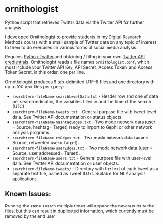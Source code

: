 ornithologist
=============

Python script that retrieves Twitter data via the Twitter API for further analysis

I developed Ornithologist to provide students in my Digital Research Methods course with a small sample of Twitter data on any topic of interest to them to do exercises on various forms of social media analysis. 

Requires [Python-Twitter](https://github.com/bear/python-twitter) and obtaining / filling in your own [Twitter API credientials](https://apps.twitter.com/).
Ornithologist reads a file names `ornithologist.conf`, which must include your Twitter API Key, API Secret, Access Token, and Access Token Secret, in this order, one per line.

Ornothologist produces 6 tab-delimited UTF-8 files and one directory with up to 100 text files per query:
* `searchterm-fileName-searchLevelData.txt` - Header row and one of data per search indicating the variables filled in and the time of the search (UTC)
* `searchterm-fileName-tweets.txt` - General purpose file with tweet-level data. See Twitter API documentation on status objects.
* `searchterm-fileName-hashtagEdges.txt` - Two mode network data (user = Source, hashtag= Target) ready to import to Gephi or other network analysis programs.
* `searchterm-fileName-rtEdges.txt` - Two mode network data (user = Source, retweeted user= Target).
* `searchterm-fileName-userEdges.txt` - Two mode network data (user = Source, user addressed= Target).
* `searchterm-fileName-users.txt` - General purpose file with user-level data. See Twitter API documentation on user objects.
* `searchterm-fileName-tweets/` - Directory with the text of each tweet as a separate text file, named as Tweet ID.txt. Suitable for NLP analysis applications.

Known Issues:
-------------

Running the same search multiple times will append the new results to the files, but this can result in duplicated information, which currently must be removed by the end user
